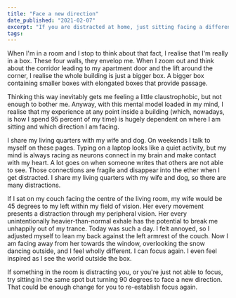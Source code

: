 ```yaml
---
title: "Face a new direction"
date_published: "2021-02-07"
excerpt: "If you are distracted at home, just sitting facing a different direction could fix it."
tags: 
---
```


When I'm in a room and I stop to think about that fact, I realise that I'm really in a box. These four walls, they envelop me. When I zoom out and think about the corridor leading to my apartment door and the lift around the corner, I realise the whole building is just a bigger box. A bigger box containing smaller boxes with elongated boxes that provide passage.

Thinking this way inevitably gets me feeling a little claustrophobic, but not enough to bother me. Anyway, with this mental model loaded in my mind, I realise that my experience at any point inside a building (which, nowadays, is how I spend 95 percent of my time) is hugely dependent on where I am sitting and which direction I am facing.

I share my living quarters with my wife and dog. On weekends I talk to myself on these pages. Typing on a laptop looks like a quiet activity, but my mind is always racing as neurons connect in my brain and make contact with my heart. A lot goes on when someone writes that others are not able to see. Those connections are fragile and disappear into the ether when I get distracted. I share my living quarters with my wife and dog, so there are many distractions.

If I sat on my couch facing the centre of the living room, my wife would be 45 degrees to my left within my field of vision. Her every movement presents a distraction through my peripheral vision. Her every unintentionally heavier-than-normal exhale has the potential to break me unhappily out of my trance. Today was such a day. I felt annoyed, so I adjusted myself to lean my back against the left armrest of the couch. Now I am facing away from her towards the window, overlooking the snow dancing outside, and I feel wholly different. I can focus again. I even feel inspired as I see the world outside the box.

If something in the room is distracting you, or you're just not able to focus, try sitting in the same spot but turning 90 degrees to face a new direction. That could be enough change for you to re-establish focus again.
